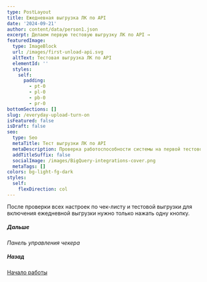 ```yaml
---
type: PostLayout
title: Ежедневная выгрузка ЛК по API
date: '2024-09-21'
author: content/data/person1.json
excerpt: Делаем первую тестовую выгрузку ЛК по API →
featuredImage:
  type: ImageBlock
  url: /images/first-unload-api.svg
  altText: Тестовая выгрузка ЛК по API
  elementId: ''
  styles:
    self:
      padding:
        - pt-0
        - pl-0
        - pb-0
        - pr-0
bottomSections: []
slug: /everyday-upload-turn-on
isFeatured: false
isDraft: false
seo:
  type: Seo
  metaTitle: Тест выгрузки ЛК по API
  metaDescription: Проверка работоспособности системы на первой тестовой выгрузке ЛК по API
  addTitleSuffix: false
  socialImage: /images/BigQuery-integrations-cover.png
  metaTags: []
colors: bg-light-fg-dark
styles:
  self:
    flexDirection: col
---
```

После проверки всех настроек по чек-листу и тестовой выгрузки для включения ежедневной выгрузки нужно только нажать одну кнопку.



##### Дальше

*Панель управления чекера*

##### Назад

[Начало работы](/blog/beginning-of-use/)
